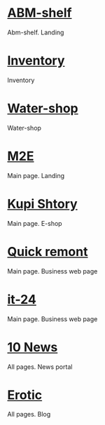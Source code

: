 # [ABM-shelf](https://rodan888.github.io/abm-shelf/)
Abm-shelf. Landing

# [Inventory](https://rodan888.github.io/inventory/)
Inventory

# [Water-shop](https://rodan888.github.io/water-shop/)
Water-shop

# [M2E](https://rodan888.github.io/m2e-landing/)
Main page. Landing

# [Kupi Shtory](https://rodan888.github.io/kupishtory-main/)
Main page. E-shop

# [Quick remont](https://rodan888.github.io/quick-remont/)
Main page. Business web page

# [it-24](https://rodan888.github.io/it-24/)
Main page. Business web page

# [10 News](https://rodan888.github.io/10-news/)
All pages. News portal

# [Erotic](https://rodan888.github.io/erotic-landing/)
All pages. Blog